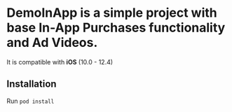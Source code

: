 # DemoInApp is a simple project with base In-App Purchases functionality and Ad Videos.

It is compatible with **iOS** (10.0 - 12.4)


## Installation
Run `pod install`

